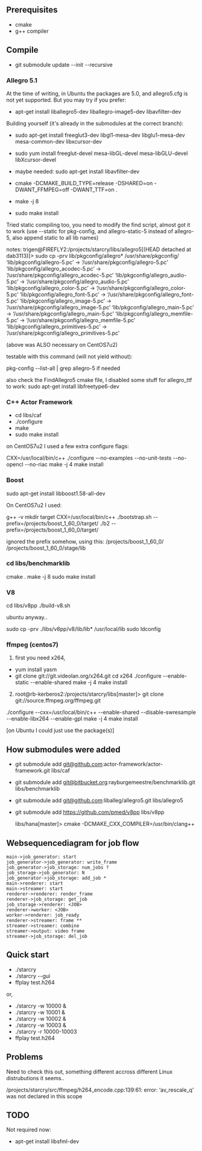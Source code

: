 ## Prerequisites

- cmake
- g++ compiler

## Compile

- git submodule update --init --recursive

### Allegro 5.1

At the time of writing, in Ubuntu the packages are 5.0, and allegro5.cfg is not
yet supported. But you may try if you prefer:

- apt-get install liballegro5-dev liballegro-image5-dev libavfilter-dev

Building yourself (it's already in the submodules at the correct branch):

- sudo apt-get install freeglut3-dev libgl1-mesa-dev libglu1-mesa-dev mesa-common-dev libxcursor-dev
- sudo yum install freeglut-devel   mesa-libGL-devel mesa-libGLU-devel                libXcursor-devel
- maybe needed: sudo apt-get install libavfilter-dev

- cmake -DCMAKE_BUILD_TYPE=release -DSHARED=on -DWANT_FFMPEG=off -DWANT_TTF=on .
- make -j 8
- sudo make install

Tried static compiling too, you need to modify the find script, almost got it
to work (use --static for pkg-config, and allegro-static-5 instead of
allegro-5, also append static to all lib names)

notes:
trigen@FIREFLY2:/projects/starcry/libs/allegro5[(HEAD detached at dab3113)]> sudo cp -prv lib/pkgconfig/allegro* /usr/share/pkgconfig/
‘lib/pkgconfig/allegro-5.pc’ -> ‘/usr/share/pkgconfig/allegro-5.pc’
‘lib/pkgconfig/allegro_acodec-5.pc’ -> ‘/usr/share/pkgconfig/allegro_acodec-5.pc’
‘lib/pkgconfig/allegro_audio-5.pc’ -> ‘/usr/share/pkgconfig/allegro_audio-5.pc’
‘lib/pkgconfig/allegro_color-5.pc’ -> ‘/usr/share/pkgconfig/allegro_color-5.pc’
‘lib/pkgconfig/allegro_font-5.pc’ -> ‘/usr/share/pkgconfig/allegro_font-5.pc’
‘lib/pkgconfig/allegro_image-5.pc’ -> ‘/usr/share/pkgconfig/allegro_image-5.pc’
‘lib/pkgconfig/allegro_main-5.pc’ -> ‘/usr/share/pkgconfig/allegro_main-5.pc’
‘lib/pkgconfig/allegro_memfile-5.pc’ -> ‘/usr/share/pkgconfig/allegro_memfile-5.pc’
‘lib/pkgconfig/allegro_primitives-5.pc’ -> ‘/usr/share/pkgconfig/allegro_primitives-5.pc’

(above was ALSO necessary on CentOS7u2)

testable with this command (will not yield without):

pkg-config --list-all | grep allegro-5 if needed

also check the FindAllegro5 cmake file, I disabled some stuff
for allegro_ttf to work: sudo apt-get install libfreetype6-dev

### C++ Actor Framework

- cd libs/caf
- ./configure
- make
- sudo make install

on CentOS7u2 I used a few extra configure flags:

CXX=/usr/local/bin/c++ ./configure --no-examples --no-unit-tests --no-opencl --no-riac
make -j 4 
make install

### Boost

sudo apt-get install libboost1.58-all-dev

On CentOS7u2 I used:

g++ -v
mkdir target
CXX=/usr/local/bin/c++ ./bootstrap.sh --prefix=/projects/boost_1_60_0/target/
./b2 --prefix=/projects/boost_1_60_0/target/

ignored the prefix somehow, using this:
/projects/boost_1_60_0/
/projects/boost_1_60_0/stage/lib

### cd libs/benchmarklib

cmake .
make -j 8
sudo make install


### V8

cd libs/v8pp
./build-v8.sh

 ubuntu anyway..

sudo cp -prv ./libs/v8pp/v8/lib/lib* /usr/local/lib
sudo ldconfig

### ffmpeg (centos7)

1) first you need x264, 

- yum install yasm
- git clone git://git.videolan.org/x264.git
cd x264
./configure --enable-static --enable-shared
make -j 4
make install

2) root@rb-kerberos2:/projects/starcry/libs[master]> git clone git://source.ffmpeg.org/ffmpeg.git

./configure --cxx=/usr/local/bin/c++ --enable-shared --disable-swresample --enable-libx264 --enable-gpl
make -j 4
make install

[on Ubuntu I could just use the package(s)]

## How submodules were added

- git submodule add git@github.com:actor-framework/actor-framework.git libs/caf
- git submodule add git@bitbucket.org:rayburgemeestre/benchmarklib.git libs/benchmarklib
- git submodule add git@github.com:liballeg/allegro5.git libs/allegro5
- git submodule add https://github.com/pmed/v8pp libs/v8pp

    libs/hana[master]> cmake -DCMAKE_CXX_COMPILER=/usr/bin/clang++

## Websequencediagram for job flow

    main->job_generator: start
    job_generator->job_generator: write_frame
    job_generator->job_storage: num_jobs ?
    job_storage->job_generator: N
    job_generator->job_storage: add_job *
    main->renderer: start
    main->streamer: start
    renderer->renderer: render_frame
    renderer->job_storage: get_job
    job_storage->renderer: <JOB>
    renderer->worker: <JOB>
    worker->renderer: job_ready
    renderer->streamer: frame **
    streamer->streamer: combine
    streamer->output: video frame
    streamer->job_storage: del_job

## Quick start

- ./starcry
- ./starcry --gui
- ffplay test.h264

or,
- ./starcry -w 10000 &
- ./starcry -w 10001 &
- ./starcry -w 10002 &
- ./starcry -w 10003 &
- ./starcry -r 10000-10003
- ffplay test.h264


## Problems

Need to check this out, something different accross different Linux distrubutions it seems..

/projects/starcry/src/ffmpeg/h264_encode.cpp:139:61: error: ‘av_rescale_q’ was not declared in this scope

## TODO

Not required now:

- apt-get install libsfml-dev

